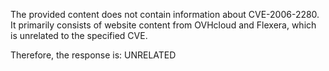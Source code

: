The provided content does not contain information about CVE-2006-2280. It primarily consists of website content from OVHcloud and Flexera, which is unrelated to the specified CVE.

Therefore, the response is: UNRELATED